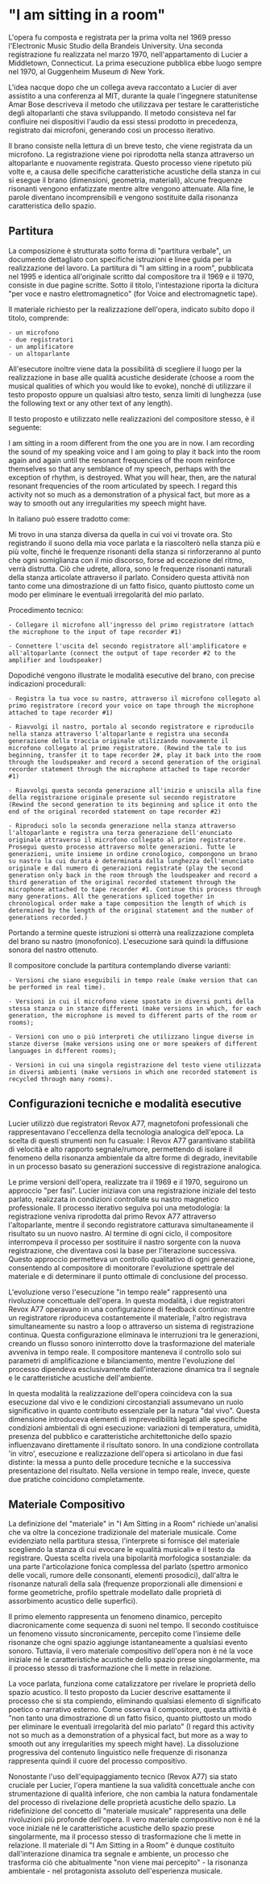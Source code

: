 # "I am sitting in a room"

L'opera fu composta e registrata per la prima volta nel 1969 presso l'Electronic Music Studio della Brandeis University. Una seconda registrazione fu realizzata nel marzo 1970, nell'appartamento di Lucier a Middletown, Connecticut. La prima esecuzione pubblica ebbe luogo sempre nel 1970, al Guggenheim Museum di New York.

L'idea nacque dopo che un collega aveva raccontato a Lucier di aver assistito a una conferenza al MIT, durante la quale l'ingegnere statunitense Amar Bose descriveva il metodo che utilizzava per testare le caratteristiche degli altoparlanti che stava sviluppando. Il metodo consisteva nel far confluire nei dispositivi l'audio da essi stessi prodotto in precedenza, registrato dai microfoni, generando così un processo iterativo.

Il brano consiste nella lettura di un breve testo, che viene registrata da un microfono. La registrazione viene poi riprodotta nella stanza attraverso un altoparlante e nuovamente registrata. Questo processo viene ripetuto più volte e, a causa delle specifiche caratteristiche acustiche della stanza in cui si esegue il brano (dimensioni, geometria, materiali), alcune frequenze risonanti vengono enfatizzate mentre altre vengono attenuate. Alla fine, le parole diventano incomprensibili e vengono sostituite dalla risonanza caratteristica dello spazio.

## Partitura

La composizione è strutturata sotto forma di "partitura verbale", un documento dettagliato con specifiche istruzioni e linee guida per la realizzazione del lavoro. La partitura di "I am sitting in a room", pubblicata nel 1995 e identica all'originale scritto dal compositore tra il 1969 e il 1970, consiste in due pagine scritte. Sotto il titolo, l'intestazione riporta la dicitura "per voce e nastro elettromagnetico" (for Voice and electromagnetic tape).

Il materiale richiesto per la realizzazione dell'opera, indicato subito dopo il titolo, comprende:

    - un microfono
    - due registratori
    - un amplificatore
    - un altoparlante

All'esecutore inoltre viene data la possibilità di scegliere il luogo per la realizzazione in base alle qualità acustiche desiderate (choose a room the musical qualities of which you would like to evoke), nonché di utilizzare il testo proposto oppure un qualsiasi altro testo, senza limiti di lunghezza (use the following text or any other text of any length).

Il testo proposto e utilizzato nelle realizzazioni del compositore stesso, è il seguente:

I am sitting in a room different from the one you are in now. I am recording the sound of my speaking voice and I am going to play it back into the room again and again until the resonant frequencies of the room reinforce themselves so that any semblance of my speech, perhaps with the exception of rhythm, is destroyed. What you will hear, then, are the natural resonant frequencies of the room articulated by speech. I regard this activity not so much as a demonstration of a physical fact, but more as a way to smooth out any irregularities my speech might have.

In italiano può essere tradotto come:

Mi trovo in una stanza diversa da quella in cui voi vi trovate ora. Sto registrando il suono della mia voce parlata e la riascolterò nella stanza più e più volte, finché le frequenze risonanti della stanza si rinforzeranno al punto che ogni somiglianza con il mio discorso, forse ad eccezione del ritmo, verrà distrutta. Ciò che udrete, allora, sono le frequenze risonanti naturali della stanza articolate attraverso il parlato. Considero questa attività non tanto come una dimostrazione di un fatto fisico, quanto piuttosto come un modo per eliminare le eventuali irregolarità del mio parlato.

Procedimento tecnico:

    - Collegare il microfono all'ingresso del primo registratore (attach the microphone to the input of tape recorder #1)

    - Connettere l'uscita del secondo registratore all'amplificatore e all'altoparlante (connect the output of tape recorder #2 to the amplifier and loudspeaker)

Dopodiché vengono illustrate le modalità esecutive del brano, con precise indicazioni procedurali:

    - Registra la tua voce su nastro, attraverso il microfono collegato al primo registratore (record your voice on tape through the microphone attached to tape recorder #1)

    - Riavvolgi il nastro, portalo al secondo registratore e riproducilo nella stanza attraverso l'altoparlante e registra una seconda generazione della traccia originale utilizzando nuovamente il microfono collegato al primo registratore. (Rewind the tale to ius beginning, transfer it to tape recorder 2#, play it back into the room through the loudspeaker and record a second generation of the original recorder statement through the microphone attached to tape recorder #1)

    - Riavvolgi questa seconda generazione all'inizio e uniscila alla fine della registrazione originale presente sul secondo registratore (Rewind the second generation to its beginning and splice it onto the end of the original recorded statement on tape recorder #2)

    - Riproduci solo la seconda generazione nella stanza attraverso l'altoparlante e registra una terza generazione dell'enunciato originale attraverso il microfono collegato al primo registratore. Prosegui questo processo attraverso molte generazioni. Tutte le generazioni, unite insieme in ordine cronologico, compongono un brano su nastro la cui durata è determinata dalla lunghezza dell'enunciato originale e dal numero di generazioni registrate (play the second generation only back in the room through the loudspeaker and record a third generation of the original recorded statement through the microphone attached to tape recorder #1. Continue this process through many generations. All the generations spliced together in chronological order make a tape composition the length of which is determined by the length of the original statement and the number of generations recorded.)

Portando a termine queste istruzioni si otterrà una realizzazione completa del brano su nastro (monofonico). L'esecuzione sarà quindi la diffusione sonora del nastro ottenuto.

Il compositore conclude la partitura contemplando diverse varianti:

    - Versioni che siano eseguibili in tempo reale (make version that can be performed in real time).

    - Versioni in cui il microfono viene spostato in diversi punti della stessa stanza o in stanze differenti (make versions in which, for each generation, the microphone is moved to different parts of the room or rooms);

    - Versioni con uno o più interpreti che utilizzano lingue diverse in stanze diverse (make versions using one or more speakers of different languages in different rooms);

    - Versioni in cui una singola registrazione del testo viene utilizzata in diversi ambienti (make versions in which one recorded statement is recycled through many rooms).

## Configurazioni tecniche e modalità esecutive

Lucier utilizzò due registratori Revox A77, magnetofoni professionali che rappresentavano l'eccellenza della tecnologia analogica dell'epoca. La scelta di questi strumenti non fu casuale: I Revox A77 garantivano stabilità di velocità e alto rapporto segnale/rumore, permettendo di isolare il fenomeno della risonanza ambientale da altre forme di degrado, inevitabile in un processo basato su generazioni successive di registrazione analogica.

Le prime versioni dell'opera, realizzate tra il 1969 e il 1970, seguirono un approccio "per fasi". Lucier iniziava con una registrazione iniziale del testo parlato, realizzata in condizioni controllate su nastro magnetico professionale. Il processo iterativo seguiva poi una metodologia: la registrazione veniva riprodotta dal primo Revox A77 attraverso l'altoparlante, mentre il secondo registratore catturava simultaneamente il risultato su un nuovo nastro. Al termine di ogni ciclo, il compositore interrompeva il processo per sostituire il nastro sorgente con la nuova registrazione, che diventava così la base per l'iterazione successiva. Questo approccio permetteva un controllo qualitativo di ogni generazione, consentendo al compositore di monitorare l'evoluzione spettrale del materiale e di determinare il punto ottimale di conclusione del processo.

L'evoluzione verso l'esecuzione "in tempo reale" rappresentò una rivoluzione concettuale dell'opera. In questa modalità, i due registratori Revox A77 operavano in una configurazione di feedback continuo: mentre un registratore riproduceva costantemente il materiale, l'altro registrava simultaneamente su nastro a loop o attraverso un sistema di registrazione continua. Questa configurazione eliminava le interruzioni tra le generazioni, creando un flusso sonoro ininterrotto dove la trasformazione del materiale avveniva in tempo reale. Il compositore manteneva il controllo solo sui parametri di amplificazione e bilanciamento, mentre l'evoluzione del processo dipendeva esclusivamente dall'interazione dinamica tra il segnale e le caratteristiche acustiche dell'ambiente.

In questa modalità la realizzazione dell'opera coincideva con la sua esecuzione dal vivo e le condizioni circostanziali assumevano un ruolo significativo in quanto contributo essenziale per la natura "dal vivo". Questa dimensione introduceva elementi di imprevedibilità legati alle specifiche condizioni ambientali di ogni esecuzione: variazioni di temperatura, umidità, presenza del pubblico e caratteristiche architettoniche dello spazio influenzavano direttamente il risultato sonoro. In una condizione controllata 'in vitro', esecuzione e realizzazione dell'opera si articolano in due fasi distinte: la messa a punto delle procedure tecniche e la successiva presentazione del risultato. Nella versione in tempo reale, invece, queste due pratiche coincidono completamente.

## Materiale Compositivo

La definizione del "materiale" in "I Am Sitting in a Room" richiede un'analisi che va oltre la concezione tradizionale del materiale musicale. Come evidenziato nella partitura stessa, l'interprete si fornisce del materiale scegliendo la stanza di cui evocare le «qualità musicali» e il testo da registrare. Questa scelta rivela una bipolarità morfologica sostanziale: da una parte l'articolazione fonica complessa del parlato (spettro armonico delle vocali, rumore delle consonanti, elementi prosodici), dall'altra le risonanze naturali della sala (frequenze proporzionali alle dimensioni e forme geometriche, profilo spettrale modellato dalle proprietà di assorbimento acustico delle superfici).

Il primo elemento rappresenta un fenomeno dinamico, percepito diacronicamente come sequenza di suoni nel tempo. Il secondo costituisce un fenomeno vissuto sincronicamente, percepito come l'insieme delle risonanze che ogni spazio aggiunge istantaneamente a qualsiasi evento sonoro. Tuttavia, il vero materiale compositivo dell'opera non è né la voce iniziale né le caratteristiche acustiche dello spazio prese singolarmente, ma il processo stesso di trasformazione che li mette in relazione.

La voce parlata, funziona come catalizzatore per rivelare le proprietà dello spazio acustico. Il testo proposto da Lucier descrive esattamente il processo che si sta compiendo, eliminando qualsiasi elemento di significato poetico o narrativo esterno. Come osserva il compositore, questa attività è "non tanto una dimostrazione di un fatto fisico, quanto piuttosto un modo per eliminare le eventuali irregolarità del mio parlato" (I regard this activity not so much as a demonstration of a physical fact, but more as a way to smooth out any irregularities my speech might have). La dissoluzione progressiva del contenuto linguistico nelle frequenze di risonanza rappresenta quindi il cuore del processo compositivo.

Nonostante l'uso dell'equipaggiamento tecnico (Revox A77) sia stato cruciale per Lucier, l'opera mantiene la sua validità concettuale anche con strumentazione di qualità inferiore, che non cambia la natura fondamentale del processo di rivelazione delle proprietà acustiche dello spazio. La ridefinizione del concetto di "materiale musicale" rappresenta una delle rivoluzioni più profonde dell'opera. Il vero materiale compositivo non è né la voce iniziale né le caratteristiche acustiche dello spazio prese singolarmente, ma il processo stesso di trasformazione che li mette in relazione. Il materiale di "I Am Sitting in a Room" è dunque costituito dall'interazione dinamica tra segnale e ambiente, un processo che trasforma ciò che abitualmente "non viene mai percepito" - la risonanza ambientale - nel protagonista assoluto dell'esperienza musicale.